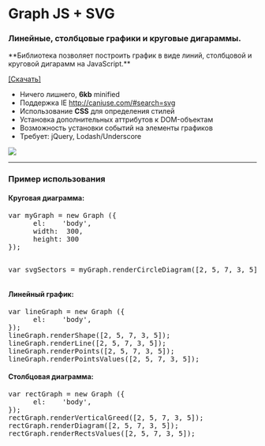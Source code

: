 <h1>Graph JS + SVG</h1> 
<h3>Линейные, столбцовые графики и круговые дигараммы.</h3>
**Библиотека позволяет построить график в виде линий, столбцовой и круговой дигарамм на JavaScript.**

<a href="https://github.com/el-fuego/Graph/blob/master/graph.zip?raw=true"> [Скачать] </a>

* Ничего лишнего, **6kb** minified
* Поддержка IE http://caniuse.com/#search=svg
* Использование **CSS** для определения стилей
* Установка дополнительных аттрибутов к DOM-объектам
* Возможность установки событий на элементы графиков
* Требует: jQuery, Lodash/Underscore

<img src="http://s3.uploads.ru/a2dov.png" />

<hr/>
<h3>Пример использования</h3>
<h4>Круговая диаграмма:</h4>
<pre>
var myGraph = new Graph ({
      el:    'body',
      width:  300,
      height: 300
});

var svgSectors = myGraph.renderCircleDiagram([2, 5, 7, 3, 5]);
</pre>

<h4>Линейный график:</h4>
<pre>
var lineGraph = new Graph ({
      el:    'body',
});
lineGraph.renderShape([2, 5, 7, 3, 5]);
lineGraph.renderLine([2, 5, 7, 3, 5]);
lineGraph.renderPoints([2, 5, 7, 3, 5]);
lineGraph.renderPointsValues([2, 5, 7, 3, 5]);
</pre>

<h4>Столбцовая диаграмма:</h4>
<pre>
var rectGraph = new Graph ({
      el:    'body',
});
rectGraph.renderVerticalGreed([2, 5, 7, 3, 5]);
rectGraph.renderDiagram([2, 5, 7, 3, 5]);
rectGraph.renderRectsValues([2, 5, 7, 3, 5]);
</pre>


